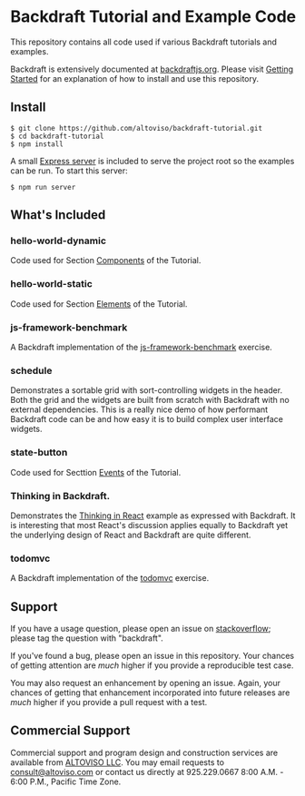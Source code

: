# Backdraft Tutorial and Example Code

This repository contains all code used if various Backdraft tutorials and examples.


Backdraft is extensively documented at [backdraftjs.org](http://backdraftjs.org). Please visit [Getting Started](http://backdraftjs.org/tutorial/1-getting-started.html) for an explanation of how to install and use this repository.

## Install

```
$ git clone https://github.com/altoviso/backdraft-tutorial.git
$ cd backdraft-tutorial
$ npm install
```

A small [Express server](https://github.com/altoviso/backdraft-tutorial/blob/master/httpServer.js) is included to serve the project root so the examples can be run. To start this server:

```
$ npm run server
```


## What's Included

### hello-world-dynamic
Code used for Section [Components](http://backdraftjs.org/tutorial/3-components.html)  of the Tutorial.

### hello-world-static
Code used for Section [Elements](http://backdraftjs.org/tutorial/2-elements.html) of the Tutorial.

### js-framework-benchmark
A Backdraft implementation of the [js-framework-benchmark](https://github.com/krausest/js-framework-benchmark) exercise.

### schedule
Demonstrates a sortable grid with sort-controlling widgets in the header. Both the grid and the widgets are built from scratch with Backdraft with no external dependencies. This is a really nice demo of how performant Backdraft code can be and how easy it is to build complex user interface widgets.

### state-button
Code used for Secttion [Events](http://backdraftjs.org/tutorial/4-events.html) of the Tutorial.

### Thinking in Backdraft.
Demonstrates the [Thinking in React](https://reactjs.org/docs/thinking-in-react.html) example as expressed with Backdraft. It is interesting that most React's discussion applies equally to Backdraft yet the underlying design of React and Backdraft are quite different.

### todomvc
A Backdraft implementation of the [todomvc](https://github.com/tastejs/todomvc) exercise.

## Support

If you have a usage question, please open an issue on [stackoverflow](https://stackoverflow.com/questions/ask/advice?); please tag the question with "backdraft".

If you've found a bug, please open an issue in this repository. Your chances of getting attention are *much* higher if you provide a reproducible test case.

You may also request an enhancement by opening an issue. Again, your chances of getting that enhancement incorporated into future releases are *much* higher if you provide a pull request with a test.

## Commercial Support

Commercial support and program design and construction services are available from [ALTOVISO LLC](http://www.altoviso.com). You may email requests to [consult@altoviso.com](mailto:consult@altoviso.com) or contact us directly at 925.229.0667 8:00 A.M. - 6:00 P.M., Pacific Time Zone.

